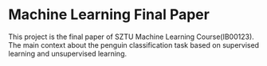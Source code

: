 # Machine Learning Final Paper
 This project is the final paper of SZTU Machine Learning Course(IB00123). The main context about the penguin classification task based on supervised learning and unsupervised learning.
